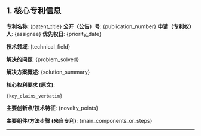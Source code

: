 ## 1. 核心专利信息

**专利名称**: {patent_title}
**公开（公告）号**: {publication_number}
**申请（专利权）人**: {assignee}
**优先权日**: {priority_date}

**技术领域**:
{technical_field}

**解决的问题**:
{problem_solved}

**解决方案概述**:
{solution_summary}

**核心权利要求 (原文)**:
```
{key_claims_verbatim}
```

**主要创新点/技术特征**:
{novelty_points}

**主要组件/方法步骤 (来自专利)**:
{main_components_or_steps}

---
